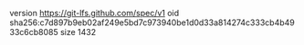 version https://git-lfs.github.com/spec/v1
oid sha256:c7d897b9eb02af249e5bd7c973940be1d0d33a814274c333cb4b4933c6cb8085
size 1432
